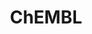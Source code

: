 ---
layout: default
bigquery: https://console.cloud.google.com/bigquery?p=patents-public-data&d=ebi_chembl&page=dataset
citation: '"The ChEMBL database in 2017." Anna Gaulton, Anne Hersey, Michał Nowotka,
  A Patrícia Bento, Jon Chambers, David Mendez, Prudence Mutowo, Francis Atkinson,
  Louisa J Bellis, Elena Cibrián-Uhalte, Mark Davies, Nathan Dedman, Anneli Karlsson,
  María Paula Magariños, John P Overington, George Papadatos, Ines Smit, Andrew R
  Leach Nucleic acids Research (2017) 45 (Database Issue), D945-D954'
contributors: European Bioinformatics Institute
cost: None
description: ChEMBL Data is a manually curated database of small molecules used in
  drug discovery, including information about existing patented drugs.
documentation: 'schema: https://www.ebi.ac.uk/chembl/db_schema


  '
last_edit: Mon, 04 Apr 2022 19:07:30 GMT
location: https://console.cloud.google.com/marketplace/product/google_patents_public_datasets/chembl
maintained_by: EMBL-EBI, an outstation of European Molecular Biology Laboratory
related_publications: '

  ChEMBL: towards direct deposition of bioassay data.


  Mendez D, Gaulton A, Bento AP, Chambers J, De Veij M, Félix E, Magariños MP, Mosquera
  JF, Mutowo P, Nowotka M, Gordillo-Marañón M, Hunter F, Junco L, Mugumbate G, Rodriguez-Lopez
  M, Atkinson F, Bosc N, Radoux CJ, Segura-Cabrera A, Hersey A, Leach AR.


  — Nucleic Acids Res. 2019; 47(D1):D930-D940. doi: 10.1093/nar/gky1075

  '
schema_fields: '[''src_description'', ''publication_number'', ''prod_pat_id'', ''subgroup'',
  ''src_assay_id'', ''ass_cls_map_id'', ''sei'', ''assay_strain'', ''atc_code'', ''oral'',
  ''l1'', ''standard_upper_value'', ''entity_type'', ''mc_organism'', ''ddd_comment'',
  ''assay_type'', ''assay_tissue'', ''ddd_admr'', ''withdrawn_class'', ''acd_most_bpka'',
  ''result_flag'', ''who_extra'', ''molfile'', ''cx_logd'', ''cl_lincs_id'', ''relationship_type'',
  ''assay_tax_id'', ''num_ro5_violations'', ''prediction_method'', ''doc_type'', ''normal_range_min'',
  ''indref_id'', ''warning_year'', ''dosed_ingredient'', ''idx'', ''therapeutic_flag'',
  ''component_type'', ''downgraded'', ''assay_source'', ''units'', ''smid'', ''usan_stem_id'',
  ''doc_id'', ''src_id'', ''warning_description'', ''cell_id'', ''protclasssyn_id'',
  ''abstract'', ''parent_molregno'', ''drug_record_id'', ''hrac_code'', ''cx_most_apka'',
  ''targrel_id'', ''potential_duplicate'', ''level3'', ''domain_type'', ''helm_notation'',
  ''standard_units'', ''uo_units'', ''organism'', ''frac_code'', ''actsm_id'', ''assay_subcellular_fraction'',
  ''curation_comment'', ''active_ingredient'', ''route'', ''rtb'', ''year'', ''efo_term'',
  ''published_relation'', ''component_synonym'', ''inorganic_flag'', ''level2_description'',
  ''orig_description'', ''homologue'', ''mol_frac_id'', ''class_level'', ''hba'',
  ''cell_description'', ''previous_company'', ''mc_target_accession'', ''level2'',
  ''parent_type'', ''cellosaurus_id'', ''aidx'', ''bao_format'', ''cx_most_bpka'',
  ''assay_organism'', ''cell_name'', ''site_residues'', ''molsyn_id'', ''ap_id'',
  ''patent_use_code'', ''approval_date'', ''std_act_id'', ''relation'', ''comp_go_id'',
  ''mesh_heading'', ''parameter_type'', ''action_type'', ''mc_tax_id'', ''direct_interaction'',
  ''pathway_key'', ''protein_class_synonym'', ''component_id'', ''full_mwt'', ''mol_irac_id'',
  ''molregno'', ''parent_id'', ''mc_target_type'', ''description'', ''ro3_pass'',
  ''synonyms'', ''mesh_id'', ''bao_endpoint'', ''parameter_value'', ''updated_by'',
  ''compsyn_id'', ''metref_id'', ''cpd_str_alert_id'', ''targcomp_id'', ''level1'',
  ''compound_key'', ''metabolite_record_id'', ''ddd_id'', ''tid'', ''mw_monoisotopic'',
  ''level1_description'', ''level3_description'', ''mutation'', ''db_version'', ''go_id'',
  ''syn_type'', ''short_name'', ''company'', ''withdrawn_flag'', ''assay_category'',
  ''l6'', ''pathway_id'', ''comments'', ''level4_description'', ''ref_url'', ''job_id'',
  ''accession'', ''first_approval'', ''creation_date'', ''class_type'', ''oc_id'',
  ''nda_type'', ''chembl_id'', ''selectivity_comment'', ''availability_type'', ''protein_class_id'',
  ''le'', ''cidx'', ''withdrawn_reason'', ''met_id'', ''acd_logd'', ''source'', ''chebi_par_id'',
  ''patent_expire_date'', ''stem'', ''l7'', ''full_molformula'', ''acd_logp'', ''usan_year'',
  ''usan_stem_definition'', ''hbd'', ''alert_name'', ''alert_set_id'', ''mec_id'',
  ''standard_relation'', ''start_position'', ''comp_class_id'', ''alogp'', ''enzyme_tid'',
  ''mecref_id'', ''l3'', ''db_source'', ''protein_class_desc'', ''caloha_id'', ''first_page'',
  ''activity_count'', ''issue'', ''definition'', ''assay_test_type'', ''molecule_type'',
  ''target_type'', ''ridx'', ''mol_hrac_id'', ''sitecomp_id'', ''bto_id'', ''warning_type'',
  ''standard_value'', ''last_page'', ''applicant_full_name'', ''related_tid'', ''irac_code'',
  ''assay_param_id'', ''tid_fixed'', ''confidence_score'', ''sequence_md5sum'', ''title'',
  ''warning_class'', ''efo_id'', ''bei'', ''withdrawn_country'', ''label'', ''record_id'',
  ''as_id'', ''normal_range_max'', ''entity_id'', ''source_domain_id'', ''assay_cell_type'',
  ''cell_source_tissue'', ''standard_inchi_key'', ''polymer_flag'', ''patent_id'',
  ''ad_type'', ''activity_id'', ''rgid'', ''chirality'', ''usan_stem'', ''num_lipinski_ro5_violations'',
  ''updated_on'', ''curated_by'', ''max_phase'', ''tbl'', ''molecular_mechanism'',
  ''variant_id'', ''drug_product_flag'', ''tax_id'', ''prodrug'', ''bao_id'', ''natural_product'',
  ''sequence'', ''res_stem_id'', ''assay_id'', ''domain_description'', ''formulation_id'',
  ''enzyme_name'', ''research_stem'', ''alert_id'', ''volume'', ''indication_class'',
  ''level5'', ''parenteral'', ''black_box_warning'', ''mechanism_of_action'', ''src_short_name'',
  ''frac_class_id'', ''qudt_units'', ''aromatic_rings'', ''major_class'', ''cell_source_organism'',
  ''relationship_desc'', ''stat'', ''l4'', ''qed_weighted'', ''standard_inchi'', ''tissue_id'',
  ''canonical_smiles'', ''innovator_company'', ''standard_type'', ''first_in_class'',
  ''type'', ''substrate_record_id'', ''aspect'', ''cell_source_tax_id'', ''name'',
  ''l2'', ''max_phase_for_ind'', ''mc_target_name'', ''activity_comment'', ''l8'',
  ''num_alerts'', ''met_comment'', ''text_value'', ''acd_most_apka'', ''ddd_value'',
  ''structure_type'', ''met_conversion'', ''hbd_lipinski'', ''strength'', ''end_position'',
  ''warning_id'', ''data_validity_comment'', ''isoform'', ''path'', ''usan_substem'',
  ''journal'', ''stem_class'', ''trade_name'', ''domain_id'', ''active_molregno'',
  ''warnref_id'', ''co_stem_id'', ''hba_lipinski'', ''patent_no'', ''compound_name'',
  ''ref_id'', ''priority'', ''log_id'', ''pubmed_id'', ''heavy_atoms'', ''binding_site_comment'',
  ''upper_value'', ''uberon_id'', ''withdrawn_year'', ''annotation'', ''src_compound_id'',
  ''published_type'', ''species_group_flag'', ''l5'', ''mechanism_comment'', ''disease_efficacy'',
  ''irac_class_id'', ''drug_substance_flag'', ''toid'', ''target_mapping'', ''value'',
  ''delist_flag'', ''assay_desc'', ''site_name'', ''last_active'', ''predbind_id'',
  ''product_id'', ''ingredient'', ''pchembl_value'', ''version'', ''smarts'', ''cell_ontology_id'',
  ''pref_name'', ''mol_atc_id'', ''cx_logp'', ''status'', ''clo_id'', ''set_name'',
  ''domain_name'', ''hrac_class_id'', ''submission_date'', ''target_desc'', ''mw_freebase'',
  ''drugind_id'', ''relationship'', ''standard_text_value'', ''parent_go_id'', ''lle'',
  ''topical'', ''psa'', ''standard_flag'', ''biocomp_id'', ''published_units'', ''compd_id'',
  ''published_value'', ''warning_country'', ''who_name'', ''ref_type'', ''country'',
  ''dosage_form'', ''assay_class_id'', ''doi'', ''site_id'', ''molecular_species'',
  ''ddd_units'', ''confidence'', ''level4'', ''authors'']'
shortname: chembl
tags:
- biotechnology
- health
- chemical
- bioinformatics
- medical
terms_of_use: CC BY-SA 3.0
title: ChEMBL
uuid: e232a192-965c-4ec9-904c-155b6dfe56c5
---